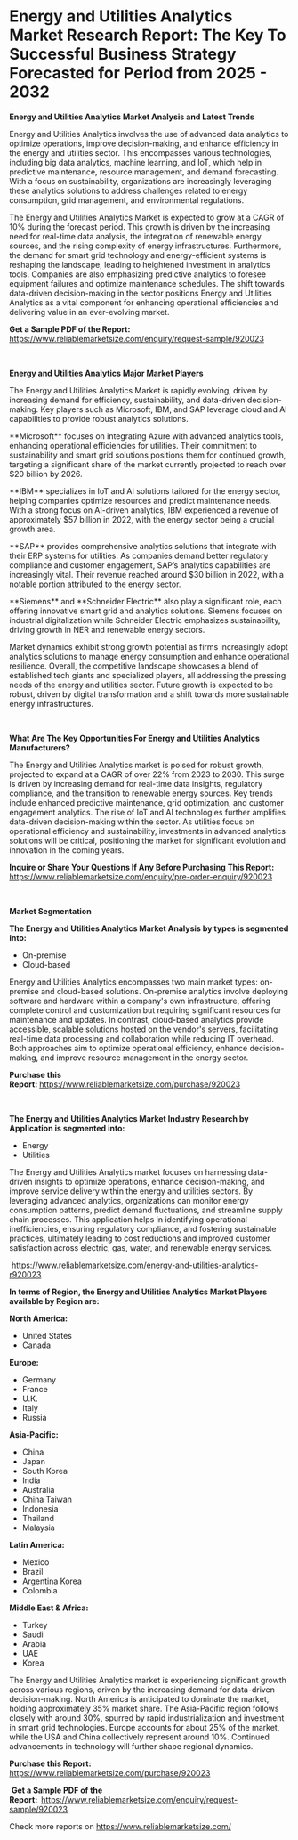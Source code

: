 <p><h1>Energy and Utilities Analytics Market Research Report: The Key To Successful Business Strategy Forecasted for Period from 2025 - 2032</h1></p><p><strong>Energy and Utilities Analytics Market Analysis and Latest Trends</strong></p>
<p><p>Energy and Utilities Analytics involves the use of advanced data analytics to optimize operations, improve decision-making, and enhance efficiency in the energy and utilities sector. This encompasses various technologies, including big data analytics, machine learning, and IoT, which help in predictive maintenance, resource management, and demand forecasting. With a focus on sustainability, organizations are increasingly leveraging these analytics solutions to address challenges related to energy consumption, grid management, and environmental regulations.</p><p>The Energy and Utilities Analytics Market is expected to grow at a CAGR of 10% during the forecast period. This growth is driven by the increasing need for real-time data analysis, the integration of renewable energy sources, and the rising complexity of energy infrastructures. Furthermore, the demand for smart grid technology and energy-efficient systems is reshaping the landscape, leading to heightened investment in analytics tools. Companies are also emphasizing predictive analytics to foresee equipment failures and optimize maintenance schedules. The shift towards data-driven decision-making in the sector positions Energy and Utilities Analytics as a vital component for enhancing operational efficiencies and delivering value in an ever-evolving market.</p></p>
<p><strong>Get a Sample PDF of the Report:&nbsp;</strong> <a href="https://www.reliablemarketsize.com/enquiry/request-sample/920023?utm_campaign=2803&utm_medium=2&utm_source=Github&utm_content=ia&utm_term=06032025&utm_id=energy-and-utilities-analytics">https://www.reliablemarketsize.com/enquiry/request-sample/920023</a></p>
<p>&nbsp;</p>
<p><strong>Energy and Utilities Analytics Major Market Players</strong></p>
<p><p>The Energy and Utilities Analytics Market is rapidly evolving, driven by increasing demand for efficiency, sustainability, and data-driven decision-making. Key players such as Microsoft, IBM, and SAP leverage cloud and AI capabilities to provide robust analytics solutions. </p><p>**Microsoft** focuses on integrating Azure with advanced analytics tools, enhancing operational efficiencies for utilities. Their commitment to sustainability and smart grid solutions positions them for continued growth, targeting a significant share of the market currently projected to reach over $20 billion by 2026.</p><p>**IBM** specializes in IoT and AI solutions tailored for the energy sector, helping companies optimize resources and predict maintenance needs. With a strong focus on AI-driven analytics, IBM experienced a revenue of approximately $57 billion in 2022, with the energy sector being a crucial growth area.</p><p>**SAP** provides comprehensive analytics solutions that integrate with their ERP systems for utilities. As companies demand better regulatory compliance and customer engagement, SAP’s analytics capabilities are increasingly vital. Their revenue reached around $30 billion in 2022, with a notable portion attributed to the energy sector.</p><p>**Siemens** and **Schneider Electric** also play a significant role, each offering innovative smart grid and analytics solutions. Siemens focuses on industrial digitalization while Schneider Electric emphasizes sustainability, driving growth in NER and renewable energy sectors.</p><p>Market dynamics exhibit strong growth potential as firms increasingly adopt analytics solutions to manage energy consumption and enhance operational resilience. Overall, the competitive landscape showcases a blend of established tech giants and specialized players, all addressing the pressing needs of the energy and utilities sector. Future growth is expected to be robust, driven by digital transformation and a shift towards more sustainable energy infrastructures.</p></p>
<p>&nbsp;</p>
<p><strong>What Are The Key Opportunities For Energy and Utilities Analytics Manufacturers?</strong></p>
<p><p>The Energy and Utilities Analytics market is poised for robust growth, projected to expand at a CAGR of over 22% from 2023 to 2030. This surge is driven by increasing demand for real-time data insights, regulatory compliance, and the transition to renewable energy sources. Key trends include enhanced predictive maintenance, grid optimization, and customer engagement analytics. The rise of IoT and AI technologies further amplifies data-driven decision-making within the sector. As utilities focus on operational efficiency and sustainability, investments in advanced analytics solutions will be critical, positioning the market for significant evolution and innovation in the coming years.</p></p>
<p><strong>Inquire or Share Your Questions If Any Before Purchasing This Report:</strong> <a href="https://www.reliablemarketsize.com/enquiry/pre-order-enquiry/920023?utm_campaign=2803&utm_medium=2&utm_source=Github&utm_content=ia&utm_term=06032025&utm_id=energy-and-utilities-analytics">https://www.reliablemarketsize.com/enquiry/pre-order-enquiry/920023</a></p>
<p>&nbsp;</p>
<p><strong>Market Segmentation</strong></p>
<p><strong>The Energy and Utilities Analytics Market Analysis by types is segmented into:</strong></p>
<p><ul><li>On-premise</li><li>Cloud-based</li></ul></p>
<p><p>Energy and Utilities Analytics encompasses two main market types: on-premise and cloud-based solutions. On-premise analytics involve deploying software and hardware within a company's own infrastructure, offering complete control and customization but requiring significant resources for maintenance and updates. In contrast, cloud-based analytics provide accessible, scalable solutions hosted on the vendor's servers, facilitating real-time data processing and collaboration while reducing IT overhead. Both approaches aim to optimize operational efficiency, enhance decision-making, and improve resource management in the energy sector.</p></p>
<p><strong>Purchase this Report:&nbsp;</strong><a href="https://www.reliablemarketsize.com/purchase/920023?utm_campaign=2803&utm_medium=2&utm_source=Github&utm_content=ia&utm_term=06032025&utm_id=energy-and-utilities-analytics">https://www.reliablemarketsize.com/purchase/920023</a></p>
<p>&nbsp;</p>
<p><strong>The Energy and Utilities Analytics Market Industry Research by Application is segmented into:</strong></p>
<p><ul><li>Energy</li><li>Utilities</li></ul></p>
<p><p>The Energy and Utilities Analytics market focuses on harnessing data-driven insights to optimize operations, enhance decision-making, and improve service delivery within the energy and utilities sectors. By leveraging advanced analytics, organizations can monitor energy consumption patterns, predict demand fluctuations, and streamline supply chain processes. This application helps in identifying operational inefficiencies, ensuring regulatory compliance, and fostering sustainable practices, ultimately leading to cost reductions and improved customer satisfaction across electric, gas, water, and renewable energy services.</p></p>
<p><a href="https://www.reliablemarketsize.com/energy-and-utilities-analytics-r920023?utm_campaign=2803&utm_medium=2&utm_source=Github&utm_content=ia&utm_term=06032025&utm_id=energy-and-utilities-analytics">&nbsp;https://www.reliablemarketsize.com/energy-and-utilities-analytics-r920023</a></p>
<p><strong>In terms of Region, the Energy and Utilities Analytics Market Players available by Region are:</strong></p>
<p>
    <p> <strong> North America: </strong>
        <ul>
            <li>United States</li>
            <li>Canada</li>
        </ul>
        </p> 
    <p> <strong> Europe: </strong>
        <ul>
            <li>Germany</li>
            <li>France</li>
            <li>U.K.</li>
            <li>Italy</li>
            <li>Russia</li>
        </ul>
        </p> 
    <p> <strong> Asia-Pacific: </strong>
        <ul>
            <li>China</li>
            <li>Japan</li>
            <li>South Korea</li>
            <li>India</li>
            <li>Australia</li>
            <li>China Taiwan</li>
            <li>Indonesia</li>
            <li>Thailand</li>
            <li>Malaysia</li>
        </ul>
        </p> 
    <p> <strong> Latin America: </strong>
        <ul>
            <li>Mexico</li>
            <li>Brazil</li>
            <li>Argentina Korea</li>
            <li>Colombia</li>
        </ul>
        </p> 
    <p> <strong> Middle East & Africa: </strong>
        <ul>
            <li>Turkey</li>
            <li>Saudi</li>
            <li>Arabia</li>
            <li>UAE</li>
            <li>Korea</li>
        </ul>
    </p>
    </p>
<p><p>The Energy and Utilities Analytics market is experiencing significant growth across various regions, driven by the increasing demand for data-driven decision-making. North America is anticipated to dominate the market, holding approximately 35% market share. The Asia-Pacific region follows closely with around 30%, spurred by rapid industrialization and investment in smart grid technologies. Europe accounts for about 25% of the market, while the USA and China collectively represent around 10%. Continued advancements in technology will further shape regional dynamics.</p></p>
<p><strong>Purchase this Report: </strong><a href="https://www.reliablemarketsize.com/purchase/920023?utm_campaign=2803&utm_medium=2&utm_source=Github&utm_content=ia&utm_term=06032025&utm_id=energy-and-utilities-analytics">https://www.reliablemarketsize.com/purchase/920023</a></p>
<p>&nbsp;<strong>Get a Sample PDF of the Report:&nbsp;&nbsp;</strong><a href="https://www.reliablemarketsize.com/enquiry/request-sample/920023?utm_campaign=2803&utm_medium=2&utm_source=Github&utm_content=ia&utm_term=06032025&utm_id=energy-and-utilities-analytics">https://www.reliablemarketsize.com/enquiry/request-sample/920023</a></p>
<p><strong></strong></p>
<p>Check more reports on <a href="https://www.reliablemarketsize.com/?utm_campaign=2803&utm_medium=2&utm_source=Github&utm_content=ia&utm_term=06032025&utm_id=energy-and-utilities-analytics">https://www.reliablemarketsize.com/</a></p>
